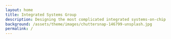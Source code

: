 ```yaml
---
layout: home
title: Integrated Systems Group
description: Designing the most complicated integrated systems-on-chip
background: /assets/theme/images/chuttersnap-146799-unsplash.jpg
permalink: /
---
```



